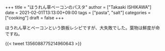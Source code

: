 +++
title = "ほうれん草ベーコンのパスタ"
author = ["Takaaki ISHIKAWA"]
date = 2021-02-01T13:13:00+09:00
tags = ["pasta", "salt"]
categories = ["cooking"]
draft = false
+++

ほうれん草とベーコンという鉄板レシピですが、大失敗でした。葉物は鮮度が命ですね。

{{< tweet 1356088775214960643 >}}
